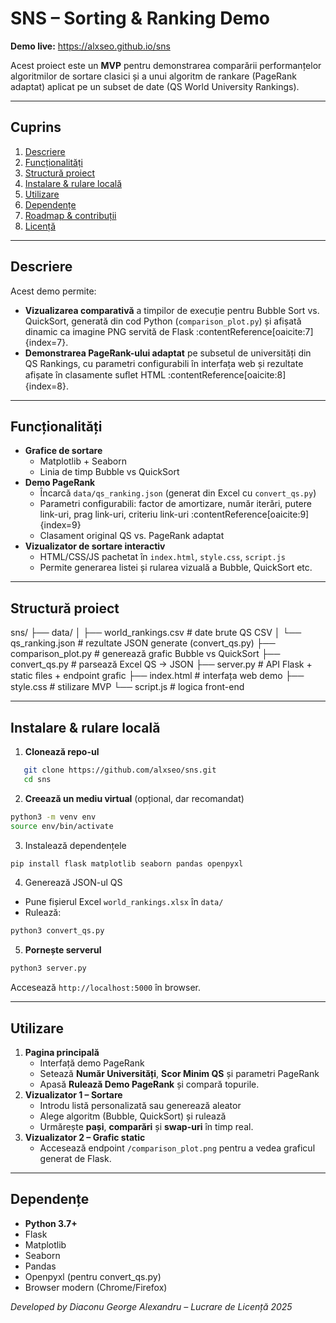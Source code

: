 # SNS – Sorting & Ranking Demo

**Demo live:** https://alxseo.github.io/sns

Acest proiect este un **MVP** pentru demonstrarea comparării performanțelor algoritmilor de sortare clasici și a unui algoritm de rankare (PageRank adaptat) aplicat pe un subset de date (QS World University Rankings).

---

## Cuprins

1. [Descriere](#descriere)  
2. [Funcționalități](#funcționalități)  
3. [Structură proiect](#structură-proiect)  
4. [Instalare & rulare locală](#instalare--rulare-locală)  
5. [Utilizare](#utilizare)  
6. [Dependențe](#dependețe)  
7. [Roadmap & contribuții](#roadmap--contribuții)  
8. [Licență](#licență)  

---

## Descriere

Acest demo permite:

- **Vizualizarea comparativă** a timpilor de execuție pentru Bubble Sort vs. QuickSort, generată din cod Python (`comparison_plot.py`) și afișată dinamic ca imagine PNG servită de Flask :contentReference[oaicite:7]{index=7}.  
- **Demonstrarea PageRank-ului adaptat** pe subsetul de universități din QS Rankings, cu parametri configurabili în interfața web și rezultate afișate în clasamente suﬂet HTML :contentReference[oaicite:8]{index=8}.  

---

## Funcționalități

- **Grafice de sortare**  
  - Matplotlib + Seaborn  
  - Linia de timp Bubble vs QuickSort  
- **Demo PageRank**  
  - Încarcă `data/qs_ranking.json` (generat din Excel cu `convert_qs.py`)  
  - Parametri configurabili: factor de amortizare, număr iterări, putere link-uri, prag link-uri, criteriu link-uri :contentReference[oaicite:9]{index=9}  
  - Clasament original QS vs. PageRank adaptat  
- **Vizualizator de sortare interactiv**  
  - HTML/CSS/JS pachetat în `index.html`, `style.css`, `script.js`  
  - Permite generarea listei și rularea vizuală a Bubble, QuickSort etc.

---

## Structură proiect

sns/
├── data/
│ ├── world_rankings.csv # date brute QS CSV
│ └── qs_ranking.json # rezultate JSON generate (convert_qs.py)
├── comparison_plot.py # generează grafic Bubble vs QuickSort
├── convert_qs.py # parsează Excel QS → JSON
├── server.py # API Flask + static ﬁles + endpoint grafic
├── index.html # interfața web demo
├── style.css # stilizare MVP
└── script.js # logica front-end

---

## Instalare & rulare locală

1. **Clonează repo-ul**  
```bash
   git clone https://github.com/alxseo/sns.git
   cd sns
```
2. **Creează un mediu virtual** (opțional, dar recomandat)
```bash
python3 -m venv env
source env/bin/activate
```
3. Instalează dependențele
```bash
pip install flask matplotlib seaborn pandas openpyxl
```
4. Generează JSON-ul QS
- Pune fișierul Excel `world_rankings.xlsx` în `data/`
- Rulează:
```bash
python3 convert_qs.py
```
5. **Pornește serverul**
```bash
python3 server.py
```
Accesează `http://localhost:5000` în browser.

---
## Utilizare

1. **Pagina principală**
    - Interfață demo PageRank
    - Setează **Număr Universități**, **Scor Minim QS** și parametri PageRank
    - Apasă **Rulează Demo PageRank** și compară topurile.
2. **Vizualizator 1 – Sortare**
    - Introdu listă personalizată sau generează aleator
    - Alege algoritm (Bubble, QuickSort) și rulează
    - Urmărește **pași**, **comparări** și **swap-uri** în timp real.
3. **Vizualizator 2 – Grafic static**
    - Accesează endpoint `/comparison_plot.png` pentru a vedea graficul generat de Flask.


---
## Dependențe

- **Python 3.7+**
- Flask
- Matplotlib
- Seaborn
- Pandas
- Openpyxl (pentru convert_qs.py)
- Browser modern (Chrome/Firefox)

_Developed by Diaconu George Alexandru – Lucrare de Licență 2025_